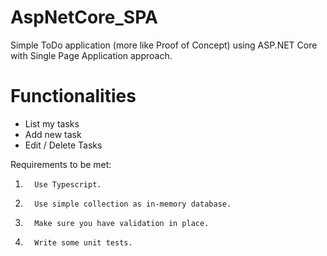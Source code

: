 # AspNetCore_SPA
Simple ToDo application (more like Proof of Concept) using ASP.NET Core with Single Page Application approach.

Functionalities
===================
* List my tasks
* Add new task
* Edit / Delete Tasks

Requirements to be met:
1.       Use Typescript.
2.       Use simple collection as in-memory database.
3.       Make sure you have validation in place.
4.       Write some unit tests.
